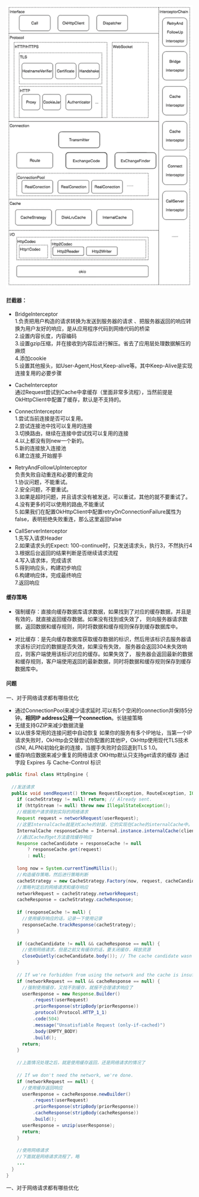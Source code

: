 ![](../../picture/17263137-2e771d5a4719b6d7.webp)


#### 拦截器：

- BridgeInterceptor   
1.负责把用户构造的请求转换为发送到服务器的请求 、把服务器返回的响应转换为用户友好的响应，是从应用程序代码到网络代码的桥梁      
2.设置内容长度，内容编码     
3.设置gzip压缩，并在接收到内容后进行解压。省去了应用层处理数据解压的麻烦   
4.添加cookie    
5.设置其他报头，如User-Agent,Host,Keep-alive等。其中Keep-Alive是实现连接复用的必要步骤    

- CacheInterceptor    
通过Request尝试到Cache中拿缓存（里面非常多流程），当然前提是OkHttpClient中配置了缓存，默认是不支持的。

- ConnectInterceptor    
1.尝试当前连接是否可以复用。   
2.尝试连接池中找可以复用的连接    
3.切换路由，继续在连接中尝试找可以复用的连接   
4.以上都没有则new一个新的。    
5.新的连接放入连接池   
6.建立连接,开始握手   

- RetryAndFollowUpInterceptor   
负责失败自动重连和必要的重定向   
1.协议问题，不能重试。    
2.安全问题，不要重试。    
3.如果是超时问题，并且请求没有被发送，可以重试，其他的就不要重试了。   
4.没有更多的可以使用的路由,不能重试   
5.如果我们在配置OkHttpClient中配置retryOnConnectionFailure属性为false，表明拒绝失败重连，那么这里返回false   

- CallServerInterceptor   
1.先写入请求Header   
2.如果请求头的Expect: 100-continue时，只发送请求头，执行3，不然执行4    
3.根据后台返回的结果判断是否继续请求流程   
4.写入请求体，完成请求    
5.得到响应头，构建初步响应    
6.构建响应体，完成最终响应    
7.返回响应    

#### 缓存策略   
 - 强制缓存：直接向缓存数据库请求数据，如果找到了对应的缓存数据，并且是有效的，就直接返回缓存数据。如果没有找到或失效了，
则向服务器请求数据，返回数据和缓存规则，同时将数据和缓存规则保存到缓存数据库中。    

- 对比缓存：是先向缓存数据库获取缓存数据的标识，然后用该标识去服务器请求该标识对应的数据是否失效，如果没有失效，
服务器会返回304未失效响应，则客户端使用该标识对应的缓存。如果失效了，
服务器会返回最新的数据和缓存规则，客户端使用返回的最新数据，同时将数据和缓存规则保存到缓存数据库中。

#### 问题

一、对于网络请求都有哪些优化
- 通过ConnectionPool来减少请求延时.可以有5个空闲的connection并保持5分钟。**相同IP address公用一个connection**。长链接策略
- 无缝支持GZIP来减少数据流量
- 以从很多常用的连接问题中自动恢复
如果你的服务有多个IP地址，当第一个IP请求失败时，OkHttp会交替尝试你配置的其他IP，OkHttp使用现代TLS技术(SNI, ALPN)初始化新的连接，当握手失败时会回退到TLS 1.0。
- 缓存响应数据来减少重复的网络请求
OKHttp默认只支持get请求的缓存
通过字段 Expires 与 Cache-Control 标识

~~~java
public final class HttpEngine {

  //发送请求
  public void sendRequest() throws RequestException, RouteException, IOException {
    if (cacheStrategy != null) return; // Already sent.
    if (httpStream != null) throw new IllegalStateException();
    //根据用户请求得到实际的网络请求
    Request request = networkRequest(userRequest);
    //这里InternalCache就是对Cache的封装，它的实现在Cache的internalCache中。
    InternalCache responseCache = Internal.instance.internalCache(client);
    //通过Cache的get方法查找缓存响应
    Response cacheCandidate = responseCache != null
        ? responseCache.get(request)
        : null;

    long now = System.currentTimeMillis();
    //构造缓存策略，然后进行策略判断
    cacheStrategy = new CacheStrategy.Factory(now, request, cacheCandidate).get();
    //策略判定后的网络请求和缓存响应
    networkRequest = cacheStrategy.networkRequest;
    cacheResponse = cacheStrategy.cacheResponse;
    
    if (responseCache != null) {
      //使用缓存响应的话，记录一下使用记录
      responseCache.trackResponse(cacheStrategy);
    }

    if (cacheCandidate != null && cacheResponse == null) {
      //使用网络请求，但是之前又有缓存的话，要关闭缓存，释放资源
      closeQuietly(cacheCandidate.body()); // The cache candidate wasn't applicable. Close it.
    }

    // If we're forbidden from using the network and the cache is insufficient, fail.
    if (networkRequest == null && cacheResponse == null) {
      //强制使用缓存，又找不到缓存，就报不合理请求响应了
      userResponse = new Response.Builder()
          .request(userRequest)
          .priorResponse(stripBody(priorResponse))
          .protocol(Protocol.HTTP_1_1)
          .code(504)
          .message("Unsatisfiable Request (only-if-cached)")
          .body(EMPTY_BODY)
          .build();
      return;
    }
    
    //上面情况处理之后，就是使用缓存返回，还是网络请求的情况了

    // If we don't need the network, we're done.
    if (networkRequest == null) {
      //使用缓存返回响应
      userResponse = cacheResponse.newBuilder()
          .request(userRequest)
          .priorResponse(stripBody(priorResponse))
          .cacheResponse(stripBody(cacheResponse))
          .build();
      userResponse = unzip(userResponse);
      return;
    }

    //使用网络请求
    //下面就是网络请求流程了，略
    ...
  }  
}
~~~

一、对于网络请求都有哪些优化






